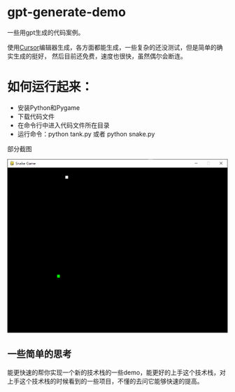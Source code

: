# gpt-generate-demo

一些用gpt生成的代码案例。



使用[Cursor](https://www.cursor.so/)编辑器生成，各方面都能生成，一些复杂的还没测试，但是简单的确实生成的挺好， 然后目前还免费，速度也很快，虽然偶尔会断连。


# 如何运行起来：
   - 安装Python和Pygame
   - 下载代码文件
   - 在命令行中进入代码文件所在目录
   - 运行命令：python tank.py 或者 python snake.py



部分截图

![snake](snake.png)





## 一些简单的思考

能更快速的帮你实现一个新的技术栈的一些demo，能更好的上手这个技术栈，对上手这个技术栈的时候看到的一些项目，不懂的去问它能够快速的提高。

